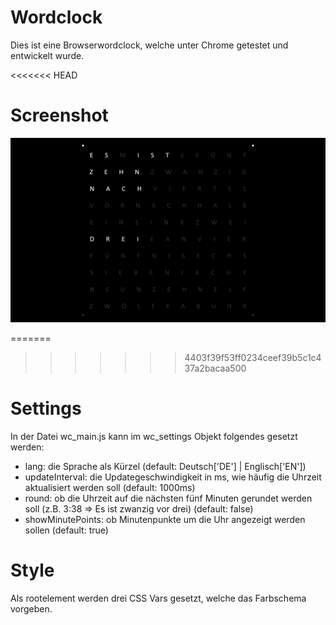 # Wordclock
Dies ist eine Browserwordclock, welche unter Chrome getestet und entwickelt wurde.

<<<<<<< HEAD
# Screenshot

![Screenshot unter Chrome](./screenshot.png)

=======
>>>>>>> 4403f39f53ff0234ceef39b5c1c437a2bacaa500
# Settings
In der Datei wc_main.js kann im wc_settings Objekt folgendes gesetzt werden:
- lang: die Sprache als Kürzel (default: Deutsch['DE'] | Englisch['EN'])
- updateInterval: die Updategeschwindigkeit in ms, wie häufig die Uhrzeit aktualisiert werden soll (default: 1000ms)
- round: ob die Uhrzeit auf die nächsten fünf Minuten gerundet werden soll (z.B. 3:38 => Es ist zwanzig vor drei) (default: false)
- showMinutePoints: ob Minutenpunkte um die Uhr angezeigt werden sollen (default: true)

# Style
Als rootelement werden drei CSS Vars gesetzt, welche das Farbschema vorgeben.
